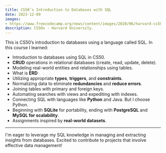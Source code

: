 ```yaml
---
title: CS50’s Introduction to Databases with SQL
date: 2023-12-09
images:
- https://www.freecodecamp.org/news/content/images/2020/06/harvard-cs50-certificate-sample.png
description: CS50x - Harvard University.
---
```


This is CS50’s introduction to databases using a language called SQL. In this course I learned:

- Introduction to databases using SQL in CS50.
- **CRUD** operations in relational databases (create, read, update, delete).
- Modeling real-world entities and relationships using tables.
- What is **ERD**
- Utilizing appropriate **types**, **triggers**, and **constraints**.
- Normalizing data to eliminate **redundancies** and **reduce errors**.
- Joining tables with primary and foreign keys.
- Automating searches with views and expediting with indexes.
- Connecting SQL with languages like **Python** and Java. But I choose Python.
- Beginning with **SQLite** for portability, ending with **PostgreSQL** and **MySQL for scalability**.
- Assignments inspired by **real-world datasets**.

---

I'm eager to leverage my SQL knowledge in managing and extracting insights from databases. Excited to contribute to projects that involve effective data management!